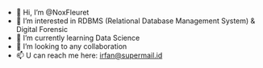 - 👋 Hi, I’m @NoxFleuret
- 👀 I’m interested in RDBMS (Relational Database Management System) & Digital Forensic
- 🌱 I’m currently learning Data Science
- 💞️ I’m looking to any collaboration
- 📫 U can reach me here: irfan@supermail.id

<!---
NoxFleuret/NoxFleuret is a ✨ special ✨ repository because its `README.md` (this file) appears on your GitHub profile.
You can click the Preview link to take a look at your changes.
--->
